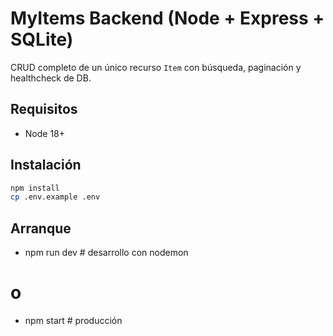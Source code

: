 # MyItems Backend (Node + Express + SQLite)

CRUD completo de un único recurso `Item` con búsqueda, paginación y healthcheck de DB.

## Requisitos
- Node 18+

## Instalación
```bash
npm install
cp .env.example .env
```

## Arranque
- npm run dev   # desarrollo con nodemon
# o
- npm start     # producción